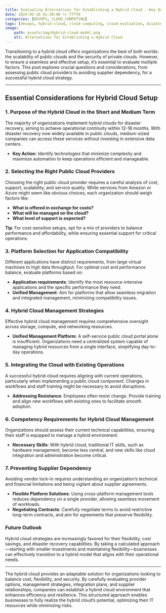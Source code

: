```yaml
--- 
title: Evaluating Alternatives for Establishing a Hybrid Cloud - Key Questions and Considerations 
date: 2024-05-26 01:30:00 +/-TTTT0
categories: [DEVOPS, CLOUD_COMPUTING]
tags: [devops, hybrid-cloud, cloud-computing, cloud-evaluation, disaster-recovery, public-cloud-providers, cloud-management, cloud-integration, supplier-dependency, vendor-lock-in, it-infrastructure, cloud-strategy, cost-optimization, cloud-flexibility, cloud-migration, platform-selection]
image:
    path: assets/img/Hybrid-cloud-model.png 
    alt: Alternatives for Establishing a Hybrid Cloud 
---
```


Transitioning to a hybrid cloud offers organizations the best of both worlds: the scalability of public clouds and the security of private clouds. However, to ensure a seamless and effective setup, it’s essential to evaluate multiple factors. This post explores crucial questions and considerations, from assessing public cloud providers to avoiding supplier dependency, for a successful hybrid cloud strategy.

---

## Essential Considerations for Hybrid Cloud Setup

### 1. Purpose of the Hybrid Cloud in the Short and Medium Term

The majority of organizations implement hybrid clouds for disaster recovery, aiming to achieve operational continuity within 12-18 months. With disaster recovery now widely available in public clouds, medium-sized companies can access these services without investing in extensive data centers.

- **Key Action**: Identify technologies that minimize complexity and maximize automation to keep operations efficient and manageable.

### 2. Selecting the Right Public Cloud Providers

Choosing the right public cloud provider requires a careful analysis of cost, support, scalability, and service quality. While services from Amazon or Azure might seem like obvious choices, each organization should weigh factors like:

- **What is offered in exchange for costs?**
- **What will be managed on the cloud?**
- **What level of support is expected?**

**Tip**: For cost-sensitive setups, opt for a mix of providers to balance performance and affordability, while ensuring essential support for critical operations.

### 3. Platform Selection for Application Compatibility

Different applications have distinct requirements, from large virtual machines to high data throughput. For optimal cost and performance balance, evaluate platforms based on:

- **Application requirements**: Identify the most resource-intensive applications and the specific performance they need.
- **Unified Management**: Aim for platforms that allow seamless migration and integrated management, minimizing compatibility issues.

### 4. Hybrid Cloud Management Strategies

Effective hybrid cloud management requires comprehensive oversight across storage, compute, and networking resources.

- **Unified Management Platform**: A self-service public cloud portal alone is insufficient. Organizations need a centralized system capable of managing hybrid resources from a single interface, simplifying day-to-day operations.

### 5. Integrating the Cloud with Existing Operations

A successful hybrid cloud requires aligning with current operations, particularly when implementing a public cloud component. Changes in workflows and staff training might be necessary to avoid disruptions.

- **Addressing Resistance**: Employees often resist change. Provide training and align new workflows with existing ones to facilitate smooth adoption.

### 6. Competency Requirements for Hybrid Cloud Management

Organizations should assess their current technical capabilities, ensuring their staff is equipped to manage a hybrid environment.

- **Necessary Skills**: With hybrid cloud, traditional IT skills, such as hardware management, become less central, and new skills like cloud integration and administration become critical.

### 7. Preventing Supplier Dependency

Avoiding vendor lock-in requires understanding an organization’s technical and financial limitations and being vigilant about supplier agreements.

- **Flexible Platform Solutions**: Using cross-platform management tools reduces dependency on a single provider, allowing seamless movement of workloads.
- **Negotiating Contracts**: Carefully negotiate terms to avoid restrictive long-term contracts, and aim for agreements that preserve flexibility.

### Future Outlook

Hybrid cloud strategies are increasingly favored for their flexibility, cost savings, and disaster recovery capabilities. By taking a calculated approach—starting with smaller investments and maintaining flexibility—businesses can effectively transition to a hybrid model that aligns with their operational needs.

---
The hybrid cloud provides an adaptable solution for organizations looking to balance cost, flexibility, and security. By carefully evaluating provider options, management strategies, integration plans, and supplier relationships, companies can establish a hybrid cloud environment that enhances efficiency and resilience. This structured approach enables businesses to fully realize the hybrid cloud’s potential, optimizing their IT resources while minimizing risks.
